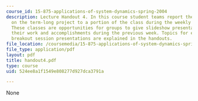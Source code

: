 ```yaml
---
course_id: 15-875-applications-of-system-dynamics-spring-2004
description: Lecture Handout 4. In this course student teams report their progress
  on the term-long project to a portion of the class during the weekly "breakout sessions".
  These classes are opportunities for groups to give slideshow presentations explaining
  their work and accomplishments during the previous week. Topics for each of the
  breakout session presentations are explained in the handouts.
file_location: /coursemedia/15-875-applications-of-system-dynamics-spring-2004/524ee8a1f1549e808277d927dca3791a_handout4.pdf
file_type: application/pdf
layout: pdf
title: handout4.pdf
type: course
uid: 524ee8a1f1549e808277d927dca3791a

---
```

None